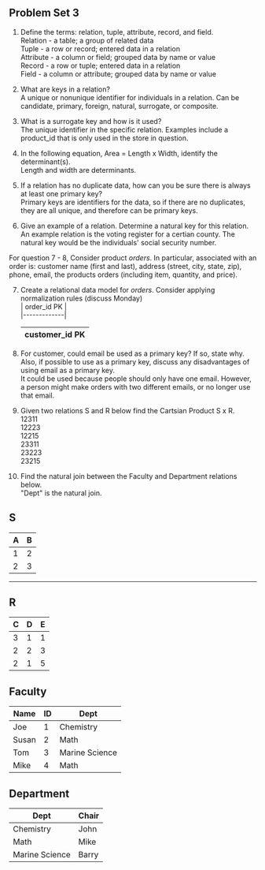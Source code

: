 ## Problem Set 3 

1. Define the terms: relation, tuple, attribute, record, and field.   
   Relation - a table; a group of related data   
   Tuple - a row or record; entered data in a relation    
   Attribute - a column or field; grouped data by name or value    
   Record - a row or tuple; entered data in a relation     
   Field - a column or attribute; grouped data by name or value    
2. What are keys in a relation?   
   A unique or nonunique identifier for individuals in a relation. Can be candidate, primary, foreign, natural, surrogate, or composite.

3. What is a surrogate key and how is it used?   
   The unique identifier in the specific relation. Examples include a product_id that is only used in the store in question.

4. In the following equation, Area = Length x Width, identify the determinant(s).   
   Length and width are determinants.

5. If a relation has no duplicate data, how can you be sure there is always at least one primary key?   
   Primary keys are identifiers for the data, so if there are no duplicates, they are all unique, and therefore can be primary keys.

6. Give an example of a relation.  Determine a natural key for this relation.   
   An example relation is the voting register for a certian county. The natural key would be the individuals' social security number.

  For question 7 - 8, Consider product *orders*.  In particular, associated with an order is: customer name (first and last), address (street, city, state, zip), phone, email, the products orders (including item, quantity, and price).  

7. Create a relational data model for *orders*.  Consider applying normalization rules (discuss Monday)   
   | order_id PK |   
   |-------------|   
   
   |customer_id PK |   
   |---------------|   

8. For customer, could email be used as a primary key?  If so, state why.  Also, if possible to use as a primary key, discuss any disadvantages of using email as a primary key.   
   It could be used because people should only have one email. However, a person might make orders with two different emails, or no longer use that email.

9. Given two relations S and R below find the Cartsian Product S x R.   
   12311   
   12223   
   12215   
   23311   
   23223   
   23215   

10. Find the natural join between the Faculty and Department relations below.   
   "Dept" is the natural join.
   

S
--------------
| A | B |
|---|---|
| 1 | 2 |
| 2 | 3 |
---------

R
------------
| C | D | E |
|---|---|---|
| 3 | 1 | 1 |
| 2 | 2 | 3 |
| 2 | 1 | 5 |




Faculty
--------------
| Name | ID | Dept |
|-------|----|----------------|
| Joe | 1 | Chemistry |
| Susan | 2 | Math |
| Tom | 3 | Marine Science |
| Mike | 4 | Math |


Department
------------
| Dept | Chair  |
|---|---|
| Chemistry | John |
| Math | Mike |
| Marine Science | Barry |
